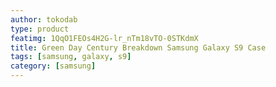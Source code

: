 ```yaml
---
author: tokodab
type: product
featimg: 1QqO1FEOs4H2G-lr_nTm18vTO-0STKdmX
title: Green Day Century Breakdown Samsung Galaxy S9 Case
tags: [samsung, galaxy, s9]
category: [samsung]
---
```

